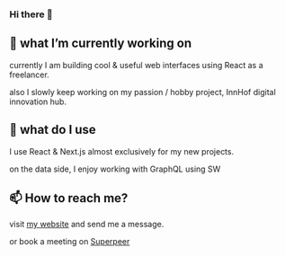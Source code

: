### Hi there 👋

## 🔭 what I’m currently working on

currently I am building cool & useful web interfaces using React as a freelancer.

also I slowly keep working on my passion / hobby project, InnHof digital innovation hub.

## 🔭 what do I use

I use React & Next.js almost exclusively for my new projects.

on the data side, I enjoy working with GraphQL using SW
## 📫 How to reach me?

visit [my website](https://ardaerzin.com/contact) and send me a message.

or book a meeting on [Superpeer](https://superpeer.com/ardaerzin)
